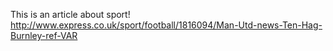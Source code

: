 This is an article about sport! http://www.express.co.uk/sport/football/1816094/Man-Utd-news-Ten-Hag-Burnley-ref-VAR
